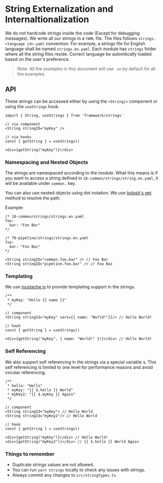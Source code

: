 # String Externalization and Internaltionalization

We do not hardcode strings inside the code (Except for debugging messages).
We write all our strings in a `YAML` file.
The files follows `strings.<language id>.yaml` convention. For example, a
strings file for English language shall be named `strings.en.yaml`.
Each module has `strings` folder where all the string files reside. Correct
language be automtically loaded based on the user's preference.

> Note: All the examples in this document will use `.en` by default for all the
> examples.

## API

These strings can be accessed either by using the `<String/>` component or using
the `useStrings` hook.

```tsx
import { String, useStrings } from 'framework/strings'

// via component
<String stringID="myKey" />

// via hooks
const { getString } = useStrings()

<div>{getString("myKey")}</div>
```

### Namespacing and Nested Objects

The strings are namespaced according to the module. What this means is if you
want to access a string defined in `10-common/strings/string.en.yaml`, it will
be available under `common.` key.

You can also use nested objects using dot notation. We use [lodash's get](https://lodash.com/docs/#get) method
to resolve the path.

Example:

```tsx
/* 10-common/strings/strings.en.yaml
foo:
  bar: "Foo Bar"
*/

/* 70-pipeline/strings/strings.en.yaml
foo:
  bar: "Foo Baz"
*/

<String stringID="common.foo.bar" /> // Foo Bar
<String stringID="pipeline.foo.bar" /> // Foo Baz
```

### Templating

We use [mustache.js](https://github.com/janl/mustache.js/) to provide templating
support in the strings.

```tsx
/**
 * myKey: "Hello {{ name }}"
 */

// component
<String stringId="myKey" vars={{ name: "World!"}}/> // Hello World!

// hook
const { getString } = useStrings()

<div>{getString("myKey", { name: "World!" })}</div> // Hello World!
```

### Self Referencing

We also support self referencing in the strings via a special variable `$`.
This self referencing is limited to one level for performance reasons and avoid
circular referencing.

```tsx
/**
 * hello: "Hello"
 * myKey: "{{ $.hello }} World"
 * myKey2: "{{ $.myKey }} Again"
 */

// component
<String stringId="myKey"> // Hello World
<String stringId="myKey2"/> // Hello World

// hook
const { getString } = useStrings()

<div>{getString("myKey")}</div> // Hello World!
<div>{getString("myKey2")}</div> // {{ $.hello }} World Again
```

### Things to remember

- Duplicate strings values are not allowed.
- You can run `yarn strings` locally to check any issues with strings.
- Always commit any changes to `src/stringTypes.ts`.
